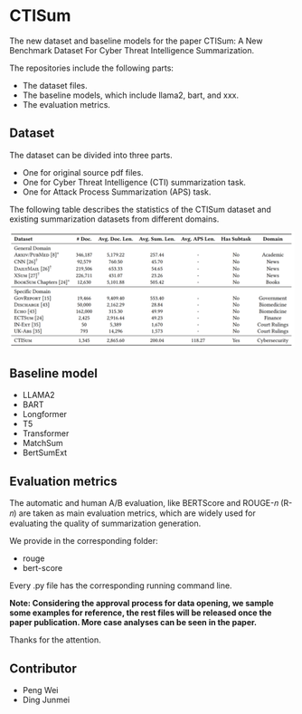 # CTISum
The new dataset and baseline models for the paper CTISum: A New Benchmark Dataset For Cyber Threat Intelligence Summarization.

The repositories include the following parts:
- The dataset files.
- The baseline models, which include llama2, bart, and xxx.
- The evaluation metrics.

## Dataset
The dataset can be divided into three parts.
- One for original source pdf files.
- One for Cyber Threat Intelligence (CTI) summarization task.
- One for Attack Process Summarization (APS) task.

The following table describes the statistics of the CTISum dataset and existing summarization datasets from different domains.

  ![image](./figure/statistic.png)


## Baseline model
- LLAMA2
- BART
- Longformer
- T5
- Transformer
- MatchSum
- BertSumExt

## Evaluation metrics
The automatic and human A/B evaluation, like BERTScore and ROUGE-𝑛 (R-𝑛) are taken as main evaluation metrics, which are widely used for evaluating the quality of summarization generation.

We provide in the corresponding folder:
- rouge
- bert-score

Every .py file has the corresponding running command line.

**Note: Considering the approval process for data opening, we sample some examples for reference, the rest files will be released once the paper publication. More case analyses can be seen in the paper.**

Thanks for the attention.

## Contributor
- Peng Wei 
- Ding Junmei 
